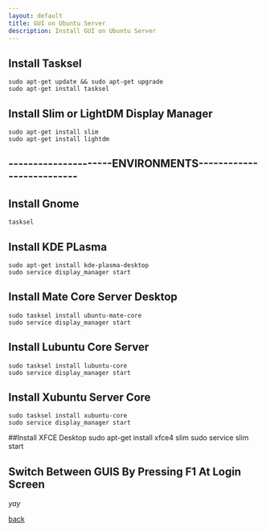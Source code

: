 ```yaml
---
layout: default
title: GUI on Ubuntu Server
description: Install GUI on Ubuntu Server
---
```


## Install Tasksel
	sudo apt-get update && sudo apt-get upgrade
	sudo apt-get install tasksel
	
## Install Slim or LightDM Display Manager 
	sudo apt-get install slim
	sudo apt-get install lightdm

## ---------------------ENVIRONMENTS--------------------------

## Install Gnome
	tasksel

## Install KDE PLasma
	sudo apt-get install kde-plasma-desktop
	sudo service display_manager start

## Install Mate Core Server Desktop
	sudo tasksel install ubuntu-mate-core
	sudo service display_manager start

## Install Lubuntu Core Server
	sudo tasksel install lubuntu-core
	sudo service display_manager start

## Install Xubuntu Server Core
	sudo tasksel install xubuntu-core
	sudo service display_manager start

##Install XFCE Desktop
	sudo apt-get install xfce4 slim
	sudo service slim start

## Switch Between GUIS By Pressing F1 At Login Screen


_yay_

[back](./)
